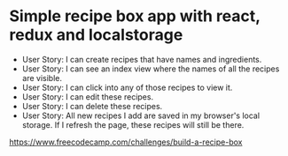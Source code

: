 # Simple recipe box app with react, redux and localstorage


* User Story: I can create recipes that have names and ingredients.
* User Story: I can see an index view where the names of all the recipes are visible.
* User Story: I can click into any of those recipes to view it.
* User Story: I can edit these recipes.
* User Story: I can delete these recipes.
* User Story: All new recipes I add are saved in my browser's local storage. If I refresh the page, these recipes will still be there.

https://www.freecodecamp.com/challenges/build-a-recipe-box
